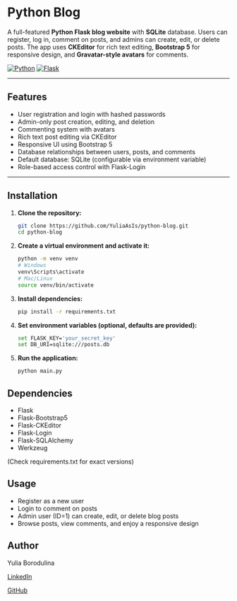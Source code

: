 # Python Blog

A full-featured **Python Flask blog website** with **SQLite** database. Users can register, log in, comment on posts, and admins can create, edit, or delete posts. The app uses **CKEditor** for rich text editing, **Bootstrap 5** for responsive design, and **Gravatar-style avatars** for comments.

[![Python](https://img.shields.io/badge/Python-3.11-blue?logo=python&logoColor=white)](https://www.python.org/) 
[![Flask](https://img.shields.io/badge/Flask-2.3-green?logo=flask&logoColor=white)](https://flask.palletsprojects.com/) 

---

## Features

- User registration and login with hashed passwords
- Admin-only post creation, editing, and deletion
- Commenting system with avatars
- Rich text post editing via CKEditor
- Responsive UI using Bootstrap 5
- Database relationships between users, posts, and comments
- Default database: SQLite (configurable via environment variable)
- Role-based access control with Flask-Login

---

## Installation

1. **Clone the repository:**
   ```bash
   git clone https://github.com/YuliaAsIs/python-blog.git
   cd python-blog
   ```

 2. **Create a virtual environment and activate it:**

    ```bash
    python -m venv venv
    # Windows
    venv\Scripts\activate
    # Mac/Linux
    source venv/bin/activate
    ```

 3. **Install dependencies:**
    ```bash
    pip install -r requirements.txt
    ```

 4. **Set environment variables (optional, defaults are provided):**

    ```bash
    set FLASK_KEY='your_secret_key'
    set DB_URI=sqlite:///posts.db
    ```

 5. **Run the application:**

    ```bash
    python main.py
    ```

 ## Dependencies

- Flask
- Flask-Bootstrap5
- Flask-CKEditor
- Flask-Login
- Flask-SQLAlchemy
- Werkzeug

(Check requirements.txt for exact versions)

## Usage

- Register as a new user
- Login to comment on posts
- Admin user (ID=1) can create, edit, or delete blog posts
- Browse posts, view comments, and enjoy a responsive design

## Author

Yulia Borodulina

[LinkedIn](https://www.linkedin.com/in/yulia-borodulina/)

[GitHub](https://github.com/YuliaAsIs)
